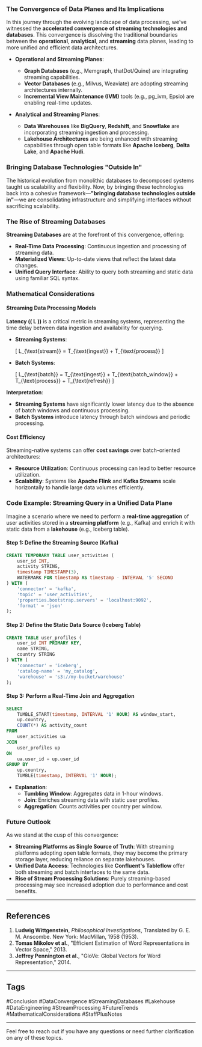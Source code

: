 ### The Convergence of Data Planes and Its Implications

In this journey through the evolving landscape of data processing, we've witnessed the **accelerated convergence of streaming technologies and databases**. This convergence is dissolving the traditional boundaries between the **operational**, **analytical**, and **streaming** data planes, leading to more unified and efficient data architectures.

- **Operational and Streaming Planes**:
  - **Graph Databases** (e.g., Memgraph, thatDot/Quine) are integrating streaming capabilities.
  - **Vector Databases** (e.g., Milvus, Weaviate) are adopting streaming architectures internally.
  - **Incremental View Maintenance (IVM)** tools (e.g., pg_ivm, Epsio) are enabling real-time updates.

- **Analytical and Streaming Planes**:
  - **Data Warehouses** like **BigQuery**, **Redshift**, and **Snowflake** are incorporating streaming ingestion and processing.
  - **Lakehouse Architectures** are being enhanced with streaming capabilities through open table formats like **Apache Iceberg**, **Delta Lake**, and **Apache Hudi**.

### Bringing Database Technologies "Outside In"

The historical evolution from monolithic databases to decomposed systems taught us scalability and flexibility. Now, by bringing these technologies back into a cohesive framework—**"bringing database technologies outside in"**—we are consolidating infrastructure and simplifying interfaces without sacrificing scalability.

### The Rise of Streaming Databases

**Streaming Databases** are at the forefront of this convergence, offering:

- **Real-Time Data Processing**: Continuous ingestion and processing of streaming data.
- **Materialized Views**: Up-to-date views that reflect the latest data changes.
- **Unified Query Interface**: Ability to query both streaming and static data using familiar SQL syntax.

### Mathematical Considerations

#### Streaming Data Processing Models

**Latency (\( L \))** is a critical metric in streaming systems, representing the time delay between data ingestion and availability for querying.

- **Streaming Systems**:

  \[
  L_{\text{stream}} = T_{\text{ingest}} + T_{\text{process}}
  \]

- **Batch Systems**:

  \[
  L_{\text{batch}} = T_{\text{ingest}} + T_{\text{batch\_window}} + T_{\text{process}} + T_{\text{refresh}}
  \]

**Interpretation**:

- **Streaming Systems** have significantly lower latency due to the absence of batch windows and continuous processing.
- **Batch Systems** introduce latency through batch windows and periodic processing.

#### Cost Efficiency

Streaming-native systems can offer **cost savings** over batch-oriented architectures:

- **Resource Utilization**: Continuous processing can lead to better resource utilization.
- **Scalability**: Systems like **Apache Flink** and **Kafka Streams** scale horizontally to handle large data volumes efficiently.

### Code Example: Streaming Query in a Unified Data Plane

Imagine a scenario where we need to perform a **real-time aggregation** of user activities stored in a **streaming platform** (e.g., Kafka) and enrich it with static data from a **lakehouse** (e.g., Iceberg table).

#### Step 1: Define the Streaming Source (Kafka)

```sql
CREATE TEMPORARY TABLE user_activities (
    user_id INT,
    activity STRING,
    timestamp TIMESTAMP(3),
    WATERMARK FOR timestamp AS timestamp - INTERVAL '5' SECOND
) WITH (
    'connector' = 'kafka',
    'topic' = 'user_activities',
    'properties.bootstrap.servers' = 'localhost:9092',
    'format' = 'json'
);
```

#### Step 2: Define the Static Data Source (Iceberg Table)

```sql
CREATE TABLE user_profiles (
    user_id INT PRIMARY KEY,
    name STRING,
    country STRING
) WITH (
    'connector' = 'iceberg',
    'catalog-name' = 'my_catalog',
    'warehouse' = 's3://my-bucket/warehouse'
);
```

#### Step 3: Perform a Real-Time Join and Aggregation

```sql
SELECT
    TUMBLE_START(timestamp, INTERVAL '1' HOUR) AS window_start,
    up.country,
    COUNT(*) AS activity_count
FROM
    user_activities ua
JOIN
    user_profiles up
ON
    ua.user_id = up.user_id
GROUP BY
    up.country,
    TUMBLE(timestamp, INTERVAL '1' HOUR);
```

- **Explanation**:
  - **Tumbling Window**: Aggregates data in 1-hour windows.
  - **Join**: Enriches streaming data with static user profiles.
  - **Aggregation**: Counts activities per country per window.

### Future Outlook

As we stand at the cusp of this convergence:

- **Streaming Platforms as Single Source of Truth**: With streaming platforms adopting open table formats, they may become the primary storage layer, reducing reliance on separate lakehouses.
- **Unified Data Access**: Technologies like **Confluent's Tableflow** offer both streaming and batch interfaces to the same data.
- **Rise of Stream Processing Solutions**: Purely streaming-based processing may see increased adoption due to performance and cost benefits.

---

## References

1. **Ludwig Wittgenstein**, *Philosophical Investigations*, Translated by G. E. M. Anscombe. New York: MacMillan, 1958 (1953).
2. **Tomas Mikolov et al.**, "Efficient Estimation of Word Representations in Vector Space," 2013.
3. **Jeffrey Pennington et al.**, "GloVe: Global Vectors for Word Representation," 2014.

---

## Tags

#Conclusion #DataConvergence #StreamingDatabases #Lakehouse #DataEngineering #StreamProcessing #FutureTrends #MathematicalConsiderations #StaffPlusNotes

---

Feel free to reach out if you have any questions or need further clarification on any of these topics.